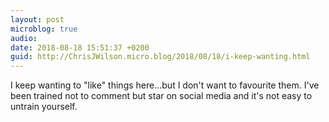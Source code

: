 ```yaml
---
layout: post
microblog: true
audio: 
date: 2018-08-18 15:51:37 +0200
guid: http://ChrisJWilson.micro.blog/2018/08/18/i-keep-wanting.html
---
```

I keep wanting to "like" things here...but I don't want to favourite them. I've been trained not to comment but star on social media and it's not easy to untrain yourself. 
